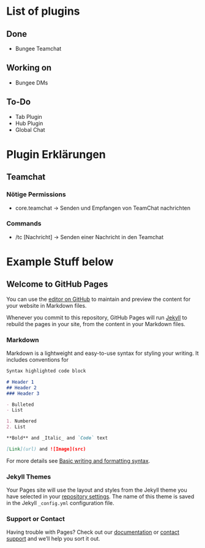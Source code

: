 # List of plugins
## Done
- Bungee Teamchat

## Working on
- Bungee DMs

## To-Do
- Tab Plugin
- Hub Plugin
- Global Chat


# Plugin Erklärungen
## Teamchat
### Nötige Permissions
- core.teamchat -> Senden und Empfangen von TeamChat nachrichten
### Commands
- /tc [Nachricht] -> Senden einer Nachricht in den Teamchat













# Example Stuff below

## Welcome to GitHub Pages

You can use the [editor on GitHub](https://github.com/Skiftstar/curry-server-plugins/edit/gh-pages/index.md) to maintain and preview the content for your website in Markdown files.

Whenever you commit to this repository, GitHub Pages will run [Jekyll](https://jekyllrb.com/) to rebuild the pages in your site, from the content in your Markdown files.

### Markdown

Markdown is a lightweight and easy-to-use syntax for styling your writing. It includes conventions for

```markdown
Syntax highlighted code block

# Header 1
## Header 2
### Header 3

- Bulleted
- List

1. Numbered
2. List

**Bold** and _Italic_ and `Code` text

[Link](url) and ![Image](src)
```

For more details see [Basic writing and formatting syntax](https://docs.github.com/en/github/writing-on-github/getting-started-with-writing-and-formatting-on-github/basic-writing-and-formatting-syntax).

### Jekyll Themes

Your Pages site will use the layout and styles from the Jekyll theme you have selected in your [repository settings](https://github.com/Skiftstar/curry-server-plugins/settings/pages). The name of this theme is saved in the Jekyll `_config.yml` configuration file.

### Support or Contact

Having trouble with Pages? Check out our [documentation](https://docs.github.com/categories/github-pages-basics/) or [contact support](https://support.github.com/contact) and we’ll help you sort it out.
